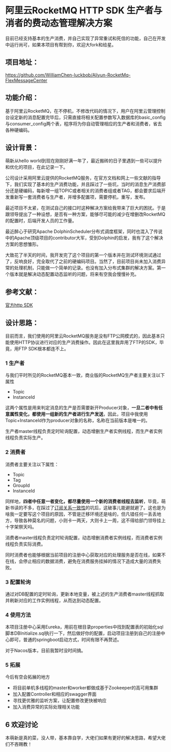 # 阿里云RocketMQ HTTP SDK 生产者与消者的费动态管理解决方案

目前已经支持基本的生产消费，并自己实现了异常重试和死信的功能，自己在开发中运行尚可，如果本项目有帮到你，欢迎大fork和给星。

## 项目地址：

https://github.com/WilliamChen-luckbob/Aliyun-RocketMq-FlexMessageCenter

## 功能介绍：

基于阿里云RocketMQ，在不停机，不修改代码的情况下，用户在阿里云管理控制台设定新的消息配置完毕后，只需直接将相关配置参数写入数据库的basic_config与consumer_config两个表，程序将为你自动管理相应的生产者和消费者，省去各种硬编码。

## 设计背景：

萌新从hello world到现在刚刚好满一年了，最近搬砖的日子里遇到一些可以提升和优化的项目，在此记录一下。

公司设计采用阿里云提供的RocketMQ服务，在官方文档和网上一些文献的指导下，我们实现了基本的生产消费功能，并且踩过了一些坑，当时的消息生产消费部分还是硬编码，每新增一组TOPIC或者相关的消费者组或者TAG，都会要求后端开发重新写一套消费者与生产者，并增多配置项，需要停机，重写，发布。

最近项目不太紧，在测试自己的接口时这种解决方案给我带来了巨大的困扰。于是跟领导提出了一种设想，是否有一种方案，能够尽可能的减少在增删改RocketMQ的配置时，后端开发人员的工作量。

最近醉心于研究Apache DolphinScheduler分布式调度框架，同时也混入了传说中的Apache顶级项目的contributor大军，受到Dolphin的启发，我有了这个解决方案的思想雏形。

大致花了半天的时间，我开发完了这个项目的第一个版本并在测试环境测试通过了，反响良好，完全取代了之前的硬编码项目。当然了，目前项目尚未加入消费异常的处理机制，只能做一个简单的记录。也没有加入分布式集群的解决方案。第一个版本就是解决动态配置动态监听的问题，将来有空我会慢慢补充。

## 参考文献：

[官方http SDK](https://code.aliyun.com/aliware_rocketmq/mq-http-samples/tree/master)

## 设计思路：

目前而言，我们使用的阿里云RocketMQ服务是没有FTP公网模式的，因此基本只能使用HTTP协议进行对应的生产消费操作。因此在这里我弃用了FTP的SDK，毕竟，用FTP SDK根本都连不上。

### 1 生产者

与我们平时所见的RocketMQ基本一致，商业版的RocketMQ生产者主要关注以下属性

- Topic
- InstanceId

这两个属性是用来判定消息的生产是否需要新开Producer对象，**一旦二者中有任意属性变化，都使用一组新的生产者进行生产发送**，因此，项目中我使用Topic+InstanceId作为producer对象的名称，名称在当前版本是唯一的。

生产者master线程负责定时轮询配置，动态增删生产者实例线程，而生产者实例线程负责实际生产。

### 2 消费者

消费者主要关注以下属性：

- Topic
- Tag
- GroupId
- InstanceId

同样地，**四者中任意一者变化，都尽量使用一个新的消费者线程去监听**，毕竟，萌新书读的不多，在踩过了[订阅关系一致性](https://help.aliyun.com/document_detail/43523.html)的坑后，这破事儿能避就避了。这也是为啥我一定要写这个项目的原因，不管是迁移环境还是啥的，但凡错任何一丢丢地方，导致各种莫名的问题，小则卡一两天，大则卡上一周，这不得给部门领导挂上十字架祭天吗。

消费者master线程负责定时轮询配置，动态增删消费者实例线程，而消费者实例线程负责实际消费。

同时消费者也能够根据当前项目的注册中心获取对应的处理服务是否在线，如果不在线，会停止相应的数据消费，避免在消费服务挂掉的情况下造成大量的消费失败。

### 3 配置轮询

通过对DB配置的定时轮询，更新本地变量，被上述的生产消费者master线程抓取并刷新对应的工作实例线程，从而达到动态配置。

### 4 使用方法

本项目注册中心采用Eureka，用前在根目录properties中找到配置表的初始化sql脚本DBInitialize.sql执行一下，然后做好你的配置，启动项目注册到自己的注册中心即可，普通的springboot启动方式，时间有限不再赘述。

对于Nacos版本，目前我暂时没时间搞。

### 5 拓展

今后有空会拓展的地方

- 将目前单机多线程的master和worker都做成基于Zookeeper的高可用集群
- 加入配置Controller和相应的swagger界面
- 寻找更优雅的监听方案，让配置修改更快被响应
- 加入消费异常的实际处理相关功能

## 6 欢迎讨论

本萌新是真的菜，没人带，基本靠自学，大佬们如果有更好的解决思路，希望大佬们不吝赐教！





